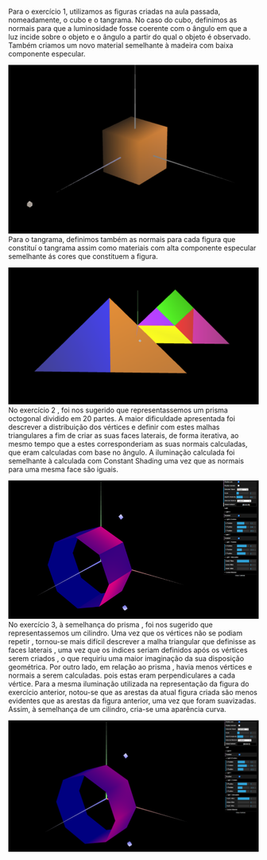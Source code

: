 Para o exercício 1, utilizamos as figuras criadas na aula passada, nomeadamente, o cubo e o tangrama. No caso do cubo, definimos as normais para que a luminosidade fosse coerente com o ângulo em que a luz incide sobre o objeto e o ângulo a partir do qual o objeto é observado. Também criamos um novo material semelhante à madeira com baixa componente especular.

![Screenshot 3](screenshots/cg-t06g05-tp3-1.png)
Para o tangrama, definimos também as normais para cada figura que constituí o tangrama assim como materiais com alta componente especular semelhante ás cores que constituem a figura.

![Screenshot 3](screenshots/cg-t06g05-tp3-2.png)
No exercício 2 , foi nos sugerido que representassemos um prisma octogonal dividido em 20 partes. A maior dificuldade apresentada foi descrever a distribuição dos vértices
e definir com estes malhas triangulares a fim de criar as suas faces laterais, de forma iterativa, ao mesmo tempo que a estes corresponderiam as suas normais calculadas, que eram calculadas com base no ângulo. A iluminação calculada foi semelhante à calculada com Constant Shading uma vez que as normais para uma mesma face são iguais.


![Screenshot 3](screenshots/cg-t06g05-tp3-3.png)
No exercício 3, à semelhança do prisma , foi nos sugerido que representassemos um cilindro. Uma vez que os vértices não se podiam repetir , tornou-se mais difícil descrever a malha triangular que definisse as faces laterais , uma vez que os índices seriam definidos após os vértices serem criados , o que requiriu uma maior imaginação da sua disposição geométrica. Por outro lado, em relação ao prisma , havia menos vértices e normais a serem calculadas. pois estas eram perpendiculares a cada vértice. Para a mesma iluminação utilizada na representação da figura do exercício anterior, notou-se que as arestas da atual figura criada são menos evidentes que as arestas da figura anterior, uma vez que foram suavizadas. Assim, à semelhança de um cilindro, cria-se uma aparência curva.

![Screenshot 3](screenshots/cg-t06g05-tp3-4.png)